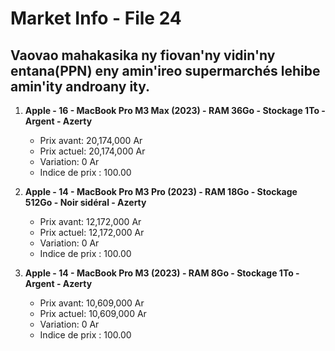 # Market Info - File 24

## Vaovao mahakasika ny fiovan'ny vidin'ny entana(PPN) eny amin'ireo supermarchés lehibe amin'ity androany ity.

1. **Apple - 16 - MacBook Pro M3 Max (2023) - RAM 36Go - Stockage 1To - Argent - Azerty**
   - Prix avant: 20,174,000 Ar
   - Prix actuel: 20,174,000 Ar
   - Variation: 0 Ar
   - Indice de prix : 100.00

2. **Apple - 14 - MacBook Pro M3 Pro (2023) - RAM 18Go - Stockage 512Go - Noir sidéral - Azerty**
   - Prix avant: 12,172,000 Ar
   - Prix actuel: 12,172,000 Ar
   - Variation: 0 Ar
   - Indice de prix : 100.00

3. **Apple - 14 - MacBook Pro M3 (2023) - RAM 8Go - Stockage 1To - Argent - Azerty**
   - Prix avant: 10,609,000 Ar
   - Prix actuel: 10,609,000 Ar
   - Variation: 0 Ar
   - Indice de prix : 100.00

